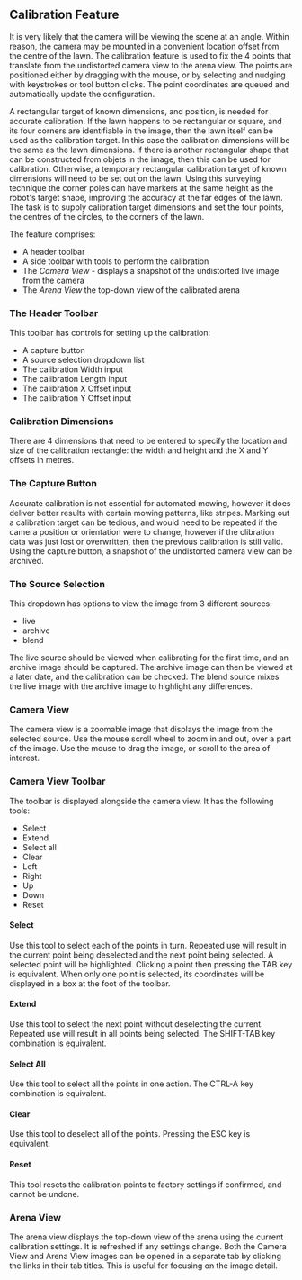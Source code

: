 <h2 id="calibration">Calibration Feature</h2>

It is very likely that the camera will be viewing the scene at an angle.
Within reason, the camera may be mounted in a convenient location offset from
the centre of the lawn. The calibration feature is used to fix the 4 points
that translate from the undistorted camera view to the arena view. The points
are positioned either by dragging with the mouse, or by selecting and nudging
with keystrokes or tool button clicks. The point coordinates are queued and
automatically update the configuration.  
  
A rectangular target of known dimensions, and position, is needed for accurate
calibration. If the lawn happens to be rectangular or square, and its four
corners are identifiable in the image, then the lawn itself can be used as the
calibration target. In this case the calibration dimensions will be the same
as the lawn dimensions. If there is another rectangular shape that can be
constructed from objets in the image, then this can be used for calibration.
Otherwise, a temporary rectangular calibration target of known dimensions will
need to be set out on the lawn. Using this surveying technique the corner
poles can have markers at the same height as the robot's target shape,
improving the accuracy at the far edges of the lawn. The task is to supply
calibration target dimensions and set the four points, the centres of the
circles, to the corners of the lawn.

The feature comprises:

  * A header toolbar
  * A side toolbar with tools to perform the calibration
  * The _Camera View_ \- displays a snapshot of the undistorted live image from the camera
  * The _Arena View_ the top-down view of the calibrated arena

### The Header Toolbar

This toolbar has controls for setting up the calibration:

  * A capture button
  * A source selection dropdown list
  * The calibration Width input
  * The calibration Length input
  * The calibration X Offset input
  * The calibration Y Offset input

### Calibration Dimensions

There are 4 dimensions that need to be entered to specify the location and
size of the calibration rectangle: the width and height and the X and Y
offsets in metres.

### The Capture Button

Accurate calibration is not essential for automated mowing, however it does
deliver better results with certain mowing patterns, like stripes. Marking out
a calibration target can be tedious, and would need to be repeated if the
camera position or orientation were to change, however if the clibration data
was just lost or overwritten, then the previous calibration is still valid.
Using the capture button, a snapshot of the undistorted camera view can be
archived.

### The Source Selection

This dropdown has options to view the image from 3 different sources:

  * live
  * archive
  * blend

The live source should be viewed when calibrating for the first time, and an
archive image should be captured. The archive image can then be viewed at a
later date, and the calibration can be checked. The blend source mixes the
live image with the archive image to highlight any differences.

### Camera View

The camera view is a zoomable image that displays the image from the selected
source. Use the mouse scroll wheel to zoom in and out, over a part of the
image. Use the mouse to drag the image, or scroll to the area of interest.

### Camera View Toolbar

The toolbar is displayed alongside the camera view. It has the
following tools:

  * Select
  * Extend
  * Select all
  * Clear
  * Left
  * Right
  * Up
  * Down
  * Reset

#### Select

Use this tool to select each of the points in turn. Repeated use will result
in the current point being deselected and the next point being selected. A
selected point will be highlighted. Clicking a point then pressing the TAB key
is equivalent. When only one point is selected, its coordinates will be
displayed in a box at the foot of the toolbar.

#### Extend

Use this tool to select the next point without deselecting the current.
Repeated use will result in all points being selected. The SHIFT-TAB key
combination is equivalent.

#### Select All

Use this tool to select all the points in one action. The CTRL-A key
combination is equivalent.

#### Clear

Use this tool to deselect all of the points. Pressing the ESC key is
equivalent.

<!--{% include "help/nudge_tools.html" %}-->

#### Reset

This tool resets the calibration points to factory settings if confirmed, and
cannot be undone.

### Arena View

The arena view displays the top-down view of the arena using the current
calibration settings. It is refreshed if any settings change. Both the Camera
View and Arena View images can be opened in a separate tab by clicking the
links in their tab titles. This is useful for focusing on the image detail.